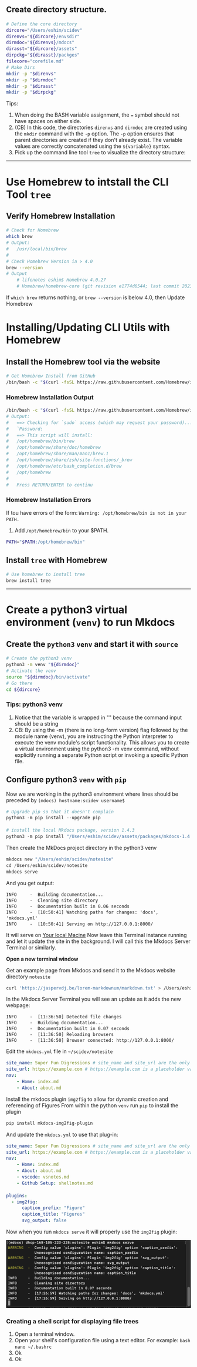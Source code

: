 


## Create directory structure.

```bash
# Define the core directory
dircore="/Users/eshim/scidev"
direnvs="${dircore}/envsdir"
dirmdoc="${direnvs}/mdocs"
dirasst="${dircore}/assets"
dirpckg="${dirasst}/packges"
filecore="corefile.md"
# Make Dirs
mkdir -p "$direnvs"
mkdir -p "$dirmdoc"
mkdir -p "$dirasst"
mkdir -p "$dirpckg"
```

Tips:
1. When doing the BASH variable assignment, the `=` symbol should not have spaces on either side.
2. (CB) In this code, the directories `direnvs` and `dirmdoc` are created using the `mkdir` command with the `-p` option. The `-p` option ensures that parent directories are created if they don't already exist. The variable values are correctly concatenated using the `${variable}` syntax.
3. Pick up the command line tool `tree` to visualize the directory structure: 		

---

# Use Homebrew to intstall the CLI Tool `tree`

## Verify Homebrew Installation
```bash
# Check for Homebrew
which brew
# Output:
#   /usr/local/bin/brew
# 
# Check Homebrew Version ia > 4.0
brew --version
# Output
    # lifenotes eshim$ Homebrew 4.0.27
    # Homebrew/homebrew-core (git revision e1774d6544; last commit 2023-07-06)
```

If `which brew` returns nothing, or `brew --version` is below 4.0, then Update Homebrew

# Installing/Updating CLI Utils with Homebrew

## Install the Homebrew tool via the website

```bash
# Get Homebrew Install from GitHub
/bin/bash -c "$(curl -fsSL https://raw.githubusercontent.com/Homebrew/install/HEAD/install.sh)"
```

### Homebrew Installation Output

```bash
/bin/bash -c "$(curl -fsSL https://raw.githubusercontent.com/Homebrew/install/HEAD/install.sh)"
# Output:
#   ==> Checking for `sudo` access (which may request your password)...
#   `Password:
#   ==> This script will install:
#   /opt/homebrew/bin/brew
#   /opt/homebrew/share/doc/homebrew
#   /opt/homebrew/share/man/man1/brew.1
#   /opt/homebrew/share/zsh/site-functions/_brew
#   /opt/homebrew/etc/bash_completion.d/brew
#   /opt/homebrew
#
#   Press RETURN/ENTER to continu
```

### Homebrew Installation Errors

If tou have errors of the form: `Warning: /opt/homebrew/bin is not in your PATH.`
1. Add `/opt/homebrew/bin` to your $PATH.
```bash
PATH="$PATH:/opt/homebrew/bin"
```

## Install `tree` with Homebrew
```bash
# Use homebrew to install tree
brew install tree
```

--- 		

# Create a python3 virtual environment (`venv`) to run Mkdocs

## Create the `python3` `venv` and start it with `source`

```bash
# Create the python3 venv
python3 -m venv "${dirmdoc}"
# Activate the venv
source "${dirmdoc}/bin/activate"
# Go there
cd ${dircore}
```

### Tips: python3 venv

1. Notice that the variable is wrapped in "" because the command input should be a string
2. CB: By using the -m (there is no long-form version) flag followed by the module name (venv), you are instructing the Python interpreter to execute the venv module's script functionality. This allows you to create a virtual environment using the python3 -m venv command, without explicitly running a separate Python script or invoking a specific Python file.

## Configure python3 `venv` with `pip`

Now we are working in the python3 environment where lines should be preceded by `(mdocs) hostname:scidev username$`
```python
# Upgrade pip so that it doesn't complain
python3 -m pip install --upgrade pip

# install the local Mkdocs package, version 1.4.3
python3 -m pip install "/Users/eshim/scidev/assets/packages/mkdocs-1.4.3.tar.gz"
```

Then create the MkDocs project directory in the python3 venv
```python
mkdocs new "/Users/eshim/scidev/notesite"
cd /Users/eshim/scidev/notesite
mkdocs serve
```
And you get output:
```
INFO     -  Building documentation...
INFO     -  Cleaning site directory
INFO     -  Documentation built in 0.06 seconds
INFO     -  [10:50:41] Watching paths for changes: 'docs', 'mkdocs.yml'
INFO     -  [10:50:41] Serving on http://127.0.0.1:8000/
```
It will serve on [Your local Macine](http://127.0.0.1:8000/)
Now leave this Terminal instance running and let it update the site in the background. I will call this the Mkdocs Server Terminal or similarly.

**Open a new terminal window**

Get an example page from Mkdocs and send it to the Mkdocs website directory `notesite`
```bash
curl 'https://jaspervdj.be/lorem-markdownum/markdown.txt' > /Users/eshim/scidev/notesite/docs/about.md
```

In the Mkdocs Server Terminal you will see an update as it adds the new webpage:
```
INFO     -  [11:36:50] Detected file changes
INFO     -  Building documentation...
INFO     -  Documentation built in 0.07 seconds
INFO     -  [11:36:50] Reloading browsers
INFO     -  [11:36:50] Browser connected: http://127.0.0.1:8000/
```

Edit the `mkdocs.yml` file in `~/scidev/notesite`
```yaml
site_name: Super Fun Digressions # site_name and site_url are the only required fields
site_url: https://example.com # https://example.com is a placeholder value
nav: 
    - Home: index.md
    - About: about.md
```
Install the mkdocs plugin `img2fig` to allow for dynamic creation and referencing of Figures
From within the python `venv` run `pip` to install the plugin
```python
pip install mkdocs-img2fig-plugin
```

And update the `mkdocs.yml` to use that plug-in:
```yaml
site_name: Super Fun Digressions # site_name and site_url are the only required fields
site_url: https://example.com # https://example.com is a placeholder value
nav: 
    - Home: index.md
    - About: about.md
    - vscode: vsnotes.md
    - Github Setup: shellnotes.md 

plugins:
  - img2fig:
      caption_prefix: "Figure"
      caption_title: "Figures"
      svg_output: false
```

Now when you run `mkdocs serve` it will properly use the `img2fig` plugin:

![mkdocs serve with img2fig plugin enabled](notesite/img/mkDocsExample-enablingPackage.png)

### Creating a shell script for displaying file trees

1. Open a terminal window.
2. Open your shell's configuration file using a text editor. For example:
		```bash
		nano ~/.bashrc
		```
3. Ok
4. Ok